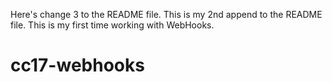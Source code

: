 Here's change 3 to the README file.
This is my 2nd append to the README file.
This is my first time working with WebHooks.
# cc17-webhooks
